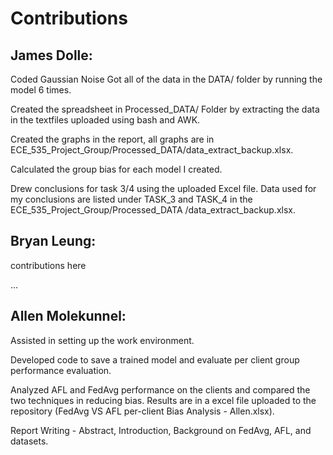<h1>Contributions</h1>

 ## James Dolle:

Coded Gaussian Noise
Got all of the data in the DATA/ folder by running the model 6 times.

Created the spreadsheet in Processed_DATA/ Folder by extracting the data in the textfiles uploaded using bash and AWK.

Created the graphs in the report, all graphs are in ECE_535_Project_Group/Processed_DATA/data_extract_backup.xlsx.

Calculated the group bias for each model I created.

Drew conclusions for task 3/4 using the uploaded Excel file. Data used for my conclusions are listed under TASK_3 and TASK_4 in the ECE_535_Project_Group/Processed_DATA
/data_extract_backup.xlsx.

 
## Bryan Leung:

contributions here

...
 
## Allen Molekunnel:

Assisted in setting up the work environment.

Developed code to save a trained model and evaluate per client group performance evaluation.

Analyzed AFL and FedAvg performance on the clients and compared the two techniques in reducing bias. Results are in a excel file uploaded to the repository (FedAvg VS AFL per-client Bias Analysis - Allen.xlsx).

Report Writing - Abstract, Introduction, Background on FedAvg, AFL, and datasets.  
